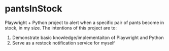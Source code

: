 # pantsInStock
Playwright + Python project to alert when a specific pair of pants become in stock, in my size. The intentions of this project are to: 
1. Demonstrate basic knowledge/implementaiton of Playwright and Python
2. Serve as a restock notification service for myself
